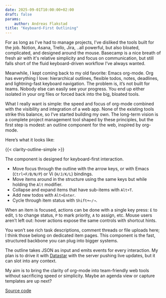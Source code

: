 ```yaml
---
date: 2025-09-01T10:00:00+02:00
draft: false
params:
    author: Andreas Flakstad
title: "Keyboard-First Outlining"
---
```


For as long as I’ve had to manage projects, I’ve disliked the tools built for
the job. Notion, Asana, Trello, Jira, ..all powerful, but also bloated,
complicated, and designed around the mouse. Basecamp is a nice breath of fresh
air with it's relative simplicity and focus on communication, but still falls
short of the fluid keyboard-driven workflow I’ve always wanted.

Meanwhile, I kept coming back to my old favorite: Emacs org-mode. Org has
everything I love: hierarchical outlines, flexible todos, notes, deadlines, and
lightning-fast keyboard navigation. The problem is, it’s not built for teams.
Nobody else can easily see your progress. You end up either isolated in your org
files or forced back into the big, bloated tools.

What I really want is simple: the speed and focus of org-mode combined with the
visibility and integration of a web app. None of the existing tools strike this
balance, so I’ve started building my own. The long-term vision is a complete
project management tool shaped by these principles, but the first step is
modest: an outline component for the web, inspired by org-mode.

<!--more-->

Here’s what it looks like:

{{< clarity-outline-simple >}}

The component is designed for keyboard-first interaction.
- Move focus through the outline with the arrow keys, or with Emacs
  (`Ctrl+F/B/N/P`) or Vi (`H/J/K/L`)
  bindings.
- Move items around in the structure using the same keys but while holding the `Alt` modifier.
- Collapse and expand items that have sub-items with `Alt+T`.
- Add new todos with `Alt+Enter`.
- Cycle through item status with `Shift+←/→`.

When an item is focused, actions can be done with a single key press: `E` to
edit, `S` to change status, `P` to mark priority, `A` to assign, etc. Mouse
users aren’t left out: hover actions expose the same controls with shortcut
hints.

You won’t see rich task descriptions, comment threads or file uploads here; I think those belong on dedicated item pages. This component is the fast, structured backbone you can plug into bigger systems.

The outline takes JSON as input and emits events for every interaction. My plan is to drive it with [Datastar](https://data-star.dev/) with the server pushing live updates, but it can slot into any context.

My aim is to bring the clarity of org-mode into team-friendly web tools without sacrificing speed or simplicity. Maybe an agenda view or capture templates are up next?

[Source code](https://github.com/flakstad/clarity-outline)
